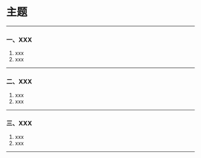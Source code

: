 # 主题

---

### 一、XXX

1. xxx
2. xxx

---

### 二、XXX

1. xxx
2. xxx

---

### 三、XXX

1. xxx
2. xxx

---

### 

